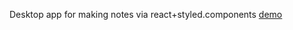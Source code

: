 Desktop app for making notes via react+styled.components
[demo](https://aventica-test-4v9ow461o.now.sh/)
